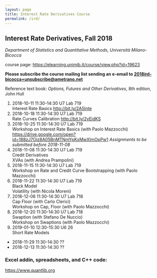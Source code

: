 ```yaml
---
layout: page
title: Interest Rate Derivatives Course
permalink: /ird/
---
```


## Interest Rate Derivatives, Fall 2018

_Department of Statistics and Quantitative Methods, Università Milano-Bicocca_

course page: <https://elearning.unimib.it/course/view.php?id=19623>

**Please subscribe the course mailing list sending an e-email to
[2018ird-bicocca+unsubscribe@ametrano.net](mailto:2018ird-bicocca+unsubscribe@ametrano.net)**

Reference text book: _Options, Futures and Other Derivatives_, 8th edition, John Hull

1. 2018-10-11 11:30-14:30 U7 Lab 719  
   Interest Rate Basics <http://bit.ly/2A5lnte>
2. 2018-10-18 11:30-14:30 U7 Lab 719  
   Rate Curves Calibration <http://bit.ly/2yEidKS>
3. 2018-10-25 11:30-14:30 U7 Lab 719  
   Workshop on Interest Rate Basics (with Paolo Mazzocchi)
   <https://drive.google.com/open?id=188zJ7Oiz8A05BnMTNmYpKxMwXImOpPw1>
   *Assignments to be submitted before 2018-11-08*
4. 2018-11-08 11:30-14:30 U7 Lab 719  
   Credit Derivatives  
   XVAs (with Andrea Prampolini)
5. 2018-11-15 11:30-14:30 U7 Lab 719  
   Workshop on Rate and Credit Curve Bootstrapping (with Paolo Mazzocchi)
6. 2018-11-22 11:30-14:30 U7 Lab 719  
   Black Model  
   Volatility (with Nicola Moreni)
7. 2018-12-06 11:30-14:30 U7 Lab 718  
   Cap Floor (with Carlo Clerici)  
   Workshop on Cap, Floor (with Paolo Mazzocchi)
8. 2018-12-20 11:30-14:30 U7 Lab 718  
   Swaption (with Stefano De Nuccio)  
   Workshop on Swaptions (with Paolo Mazzocchi)
9. 2019-01-10 12:30-15:30 U6 26  
   Short Rate Models

*  2018-11-29 11:30-14:30 ??
*  2018-12-13 11:30-14:30 ??

### Excel addin, spreadsheets, and C++ code:

<https://www.quantlib.org>
